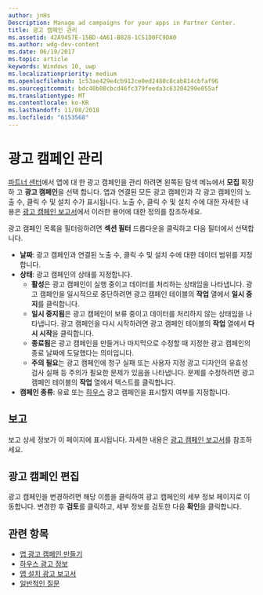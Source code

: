```yaml
---
author: jnHs
Description: Manage ad campaigns for your apps in Partner Center.
title: 광고 캠페인 관리
ms.assetid: 42A9457E-15BD-4A61-B828-1C51D0FC9DA0
ms.author: wdg-dev-content
ms.date: 06/19/2017
ms.topic: article
keywords: Windows 10, uwp
ms.localizationpriority: medium
ms.openlocfilehash: 1c53ae429e4cb912ce0ed2480c8cab814cbfaf96
ms.sourcegitcommit: bdc40b08cbcd46fc379feeda3c63204290e055af
ms.translationtype: MT
ms.contentlocale: ko-KR
ms.lasthandoff: 11/08/2018
ms.locfileid: "6153568"
---
```

# <a name="manage-your-ad-campaign"></a>광고 캠페인 관리


[파트너 센터](https://partner.microsoft.com/dashboard)에서 앱에 대 한 광고 캠페인을 관리 하려면 왼쪽된 탐색 메뉴에서 **모집** 확장 하 고 **광고 캠페인**을 선택 합니다. 앱과 연결된 모든 광고 캠페인과 각 광고 캠페인의 노출 수, 클릭 수 및 설치 수가 표시됩니다. 노출 수, 클릭 수 및 설치 수에 대한 자세한 내용은 [광고 캠페인 보고서](promote-your-app-report.md)에서 이러한 용어에 대한 정의를 참조하세요.

광고 캠페인 목록을 필터링하려면 **섹션 필터** 드롭다운을 클릭하고 다음 필터에서 선택합니다.

-   **날짜**: 광고 캠페인과 연결된 노출 수, 클릭 수 및 설치 수에 대한 데이터 범위를 지정합니다.
-   **상태**: 광고 캠페인의 상태를 지정합니다.
    -   **활성**은 광고 캠페인이 실행 중이고 데이터를 처리하는 상태임을 나타냅니다. 광고 캠페인을 일시적으로 중단하려면 광고 캠페인 테이블의 **작업** 열에서 **일시 중지**를 클릭합니다.
    -   **일시 중지됨**은 광고 캠페인이 보류 중이고 데이터를 처리하지 않는 상태임을 나타냅니다. 광고 캠페인을 다시 시작하려면 광고 캠페인 테이블의 **작업** 열에서 **다시 시작**을 클릭합니다.
    -   **종료됨**은 광고 캠페인을 만들거나 마지막으로 수정할 때 지정한 광고 캠페인의 종료 날짜에 도달했다는 의미입니다.
    -   **주의 필요**는 광고 캠페인에 청구 실패 또는 사용자 지정 광고 디자인의 유효성 검사 실패 등 주의가 필요한 문제가 있음을 나타냅니다. 문제를 수정하려면 광고 캠페인 테이블의 **작업** 열에서 텍스트를 클릭합니다.
-   **캠페인 종류**: 유료 또는 [하우스](about-house-ads.md) 광고 캠페인을 표시할지 여부를 지정합니다.

## <a name="reporting"></a>보고


보고 상세 정보가 이 페이지에 표시됩니다. 자세한 내용은 [광고 캠페인 보고서](promote-your-app-report.md)를 참조하세요.


## <a name="edit-an-ad-campaign"></a>광고 캠페인 편집

광고 캠페인을 변경하려면 해당 이름을 클릭하여 광고 캠페인의 세부 정보 페이지로 이동합니다. 변경한 후 **검토**를 클릭하고, 세부 정보를 검토한 다음 **확인**을 클릭합니다.


## <a name="related-topics"></a>관련 항목


* [앱 광고 캠페인 만들기](create-an-ad-campaign-for-your-app.md)
* [하우스 광고 정보](about-house-ads.md)
* [앱 설치 광고 보고서](app-install-ads-reports.md)
* [일반적인 질문](common-questions.md)
 

 




